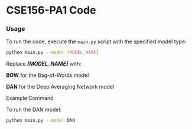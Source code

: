 # CSE156-PA1 Code 
### Usage
To run the code, execute the `main.py` script with the specified model type:

```bash
python main.py --model [MODEL_NAME]
```
Replace ***[MODEL_NAME]*** with:


**BOW** for the Bag-of-Words model

**DAN** for the Deep Averaging Network model


Example Command

To run the DAN model:
```bash
python main.py --model DAN
```
